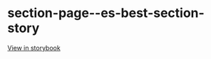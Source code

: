 # section-page--es-best-section-story

[View in storybook](https://raw.githack.com/Independent-Digital-News-and-Media-Ltd/standard-pwamp-sb/PR-643-sb/index.html?path=/story/section-page--es-best-section-story)
